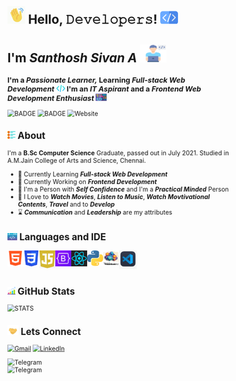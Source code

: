 <h1><img src="hi.gif" alt="GIF" width="40px" /> Hello, 𝙳𝚎𝚟𝚎𝚕𝚘𝚙𝚎𝚛𝚜! <img src="mycode1.png" alt="PNG" width="40px"></h1>
<h1>I'm <i>Santhosh Sivan A</i> <img src="programmer.png" alt="PNG" height="40px" width="60px"></h1>
<h3>I'm a <i><b>Passionate Learner,</b></i> Learning <i><b>Full-stack Web Development</b></i> <img src="mycode3.png" alt="PNG" width="20px"> I'm an <i><b>IT Aspirant</b></i> and a <i><b>Frontend Web Development Enthusiast</b></i> <img src="mycode2.png" alt="PNG" width="25px"></h3>

<img src="https://img.shields.io/github/followers/LearnAtExperience?label=FOLLOWERS" alt="BADGE"> <img src="https://img.shields.io/badge/AUTHOR-SANTHOSH%20SIVAN%20A-crimson" alt="BADGE"> <img alt="Website" src="https://img.shields.io/website?down_color=%23808080&down_message=OFFLINE&label=WEBSITE&up_color=%23f39c12&up_message=ONLINE&url=https%3A%2F%2Fportfolio-learnatexperience.netlify.app">

<h2><img src="list.png" width="18px" alt="SIDES"> About</h2>
<p>I'm a <b>B.Sc Computer Science</b> Graduate, passed out in July 2021. Studied in A.M.Jain College of Arts and Science, Chennai. <br> </p>
<ul>
  <li>🌱 Currently Learning <b><em>Full-stack Web Development</em></b></li>
  <li>🔭 Currently Working on <b><em>Frontend Development</em></b></li>
  <li>🙂 I'm a Person with <b><em>Self Confidence</em></b> and I'm a <b><em>Practical Minded</em></b> Person</li>
  <li>🤍 I Love to <b><em>Watch Movies</em></b>, <b><em>Listen to Music</em></b>, <b><em>Watch Movtivational Contents</em></b>, <b><em>Travel</em></b> and to <b><em>Develop</em></b></li>
  <li>⌛ <b><em>Communication</em></b> and <b><em>Leadership</em></b> are my attributes</li>
</ul>

<h2><img src="development.png" width="22px" alt="SIDES"> Languages and IDE</h2>
<img src="html5.png" alt="Image" title="HTML5" width="36px" align="left">
<img src="css3.png" alt="Image" title="CSS3" width="36px" align="left">
<img src="javascript1.jpg" alt="Image" title="JavaScript" width="36px" align="left">
<img src="bootstrap.png" alt="Image" title="Bootstrap" width="36px" align="left">
<img src="react2.png" alt="Image" title="React" width="36px" align="left">
<img src="python.png" alt="Image" title="Python" width="36px" align="left">
<img src="vb6.png" alt="Image" title="Visual Basics 6.0" width="36px" align="left">
<img src="vscode.png" alt="Image" title="Visual Studio Code" width="40px" align="left">

<br /><br /><br />

<h2><img src="stats.png" width="18px" alt="SIDES"> GitHub Stats</h2>
<img src="https://github-readme-stats.vercel.app/api?username=LearnAtExperience&show_icons=true&theme=tokyonight" alt="STATS">

<h2><img src="handshake.gif" width="25px" alt="SIDES"> Lets Connect</h2>
<a href="mailto:santhoshsivan18g207@gmail.com"><img src="https://img.shields.io/badge/Gmail-D14836?style=for-the-badge&logo=gmail&logoColor=white" alt="Gmail"></a>
<a href="https://www.linkedin.com/in/santhosh-sivan-a-95a21a212"><img src="https://img.shields.io/badge/linkedin%20-%230077B5.svg?&style=for-the-badge&logo=linkedin&logoColor=white" alt="LinkedIn"></a>
<p>
<img src="https://img.shields.io/badge/TELEGRAM-%40ssa07072000-%231f8fc1?style=for-the-badge&logo=telegram&logoColor=white" alt="Telegram"><br />
<img src="https://img.shields.io/badge/Discord-%40Santhosh%20Sivan%20A%236112-%235462EA?style=for-the-badge&logo=discord&logoColor=white" alt="Telegram">
</p>




